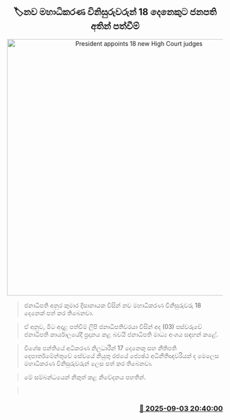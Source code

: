 <p align='center'><b><h2 align='center' title='President appoints 18 new High Court judges'>🏷නව මහාධිකරණ විනිසුරුවරුන් 18 දෙනෙකුට ජනපති අතින් පත්වීම්</h2></b></p>
<p align='center'><img src='https://helakuru.sgp1.cdn.digitaloceanspaces.com/esana/images/lib/anura-president-new-thumb.jpg' width='600' alt='President appoints 18 new High Court judges'></p>

> ජනාධිපති අනුර කුමාර දිසානායක විසින් නව මහාධිකරණ විනිසුරුවරු 18 දෙනෙක් පත් කර තිබෙනවා.

> ඒ අනුව, මීට අදාළ පත්වීම් ලිපි ජනාධිපතිවරයා විසින් අද (03) පස්වරුවේ ජනාධිපති කාර්යාලයේදී ප්‍රදානය කළ බවයි ජනාධිපති මාධ්‍ය අංශය සඳහන් කළේ.

> විශේෂ පන්තියේ අධිකරණ නිලධාරීන් 17 දෙනෙකු සහ නීතිපති දෙපාර්තමේන්තුවේ සේවයේ නියුතු රජයේ ජ්‍යෙෂ්ඨ අධිනීතිඥවරියක් ද මෙලෙස මහාධිකරණ විනිසුරුවරුන් ලෙස පත් කර තිබෙනවා.

> මේ සම්බන්ධයෙන් නිකුත් කළ නිවේදනය පහතින්.

>  



<h3 align='right'><a href='https://www.helakuru.lk/esana/p/113324/'>📅 2025-09-03 20:40:00</a></h3>
